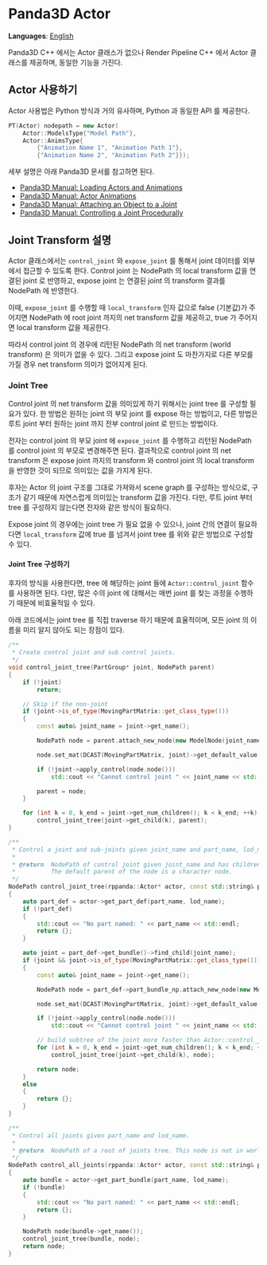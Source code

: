 # Panda3D Actor
**Languages**: [English](../../rendering/actors.md)

Panda3D C++ 에서는 Actor 클래스가 없으나 Render Pipeline C++ 에서 Actor 클래스를 제공하며, 동일한 기능을 가진다.

## Actor 사용하기
Actor 사용법은 Python 방식과 거의 유사하며, Python 과 동일한 API 를 제공한다.

```cpp
PT(Actor) nodepath = new Actor(
    Actor::ModelsType{"Model Path"},
    Actor::AnimsType{
        {"Animation Name 1", "Animation Path 1"},
        {"Animation Name 2", "Animation Path 2"}});
```

세부 설명은 아래 Panda3D 문서를 참고하면 된다.
- [Panda3D Manual: Loading Actors and Animations](https://www.panda3d.org/manual/index.php/Loading_Actors_and_Animations)
- [Panda3D Manual: Actor Animations](https://www.panda3d.org/manual/index.php/Actor_Animations)
- [Panda3D Manual: Attaching an Object to a Joint](https://www.panda3d.org/manual/index.php/Attaching_an_Object_to_a_Joint)
- [Panda3D Manual: Controlling a Joint Procedurally](https://www.panda3d.org/manual/index.php/Controlling_a_Joint_Procedurally)



## Joint Transform 설명
Actor 클래스에서는 `control_joint` 와 `expose_joint` 를 통해서 joint 데이터를 외부에서 접근할 수 있도록 한다.
Control joint 는 NodePath 의 local transform 값을 연결된 joint 로 반영하고,
expose joint 는 연결된 joint 의 transform 결과를 NodePath 에 반영한다.

이때, `expose_joint` 를 수행할 때 `local_transform` 인자 값으로 false (기본값)가 주어지면 NodePath 에
root joint 까지의 net transform 값을 제공하고, true 가 주어지면 local transform 값을 제공한다.

따라서 control joint 의 경우에 리턴된 NodePath 의 net transform (world transform) 은 의미가 없을 수 있다.
그리고 expose joint 도 마찬가지로 다른 부모를 가질 경우 net transform 의미가 없어지게 된다.

### Joint Tree
Control joint 의 net transform 값을 의미있게 하기 위해서는 joint tree 를 구성할 필요가 있다.
한 방법은 원하는 joint 의 부모 joint 를 expose 하는 방법이고, 다른 방법은 루트 joint 부터
원하는 joint 까지 전부 control joint 로 만드는 방법이다.

전자는 control joint 의 부모 joint 에 `expose_joint` 를 수행하고 리턴된 NodePath 를 control joint 의
부모로 변경해주면 된다. 결과적으로 control joint 의 net transform 은 expose joint 까지의 transform 와
control joint 의 local transform 을 반영한 것이 되므로 의미있는 값을 가지게 된다.

후자는 Actor 의 joint 구조를 그대로 가져와서 scene graph 를 구성하는 방식으로, 구조가 같기 때문에 자연스럽게
의미있는 transform 값을 가진다. 다만, 루트 joint 부터 tree 를 구성하지 않는다면 전자와 같은 방식이 필요하다.

Expose joint 의 경우에는 joint tree 가 필요 없을 수 있으나, joint 간의 연결이 필요하다면
`local_transform` 값에 true 를 넘겨서 joint tree 를 위와 같은 방법으로 구성할 수 있다.

#### Joint Tree 구성하기
후자의 방식을 사용한다면, tree 에 해당하는 joint 들에 `Actor::control_joint` 함수를 사용하면 된다.
다만, 많은 수의 joint 에 대해서는 매번 joint 를 찾는 과정을 수행하기 때문에 비효율적일 수 있다.

아래 코드에서는 joint tree 를 직접 traverse 하기 때문에 효율적이며, 모든 joint 의 이름을 미리 알지 않아도 되는 장점이 있다.

```cpp
/**
 * Create control joint and sub control joints.
 */
void control_joint_tree(PartGroup* joint, NodePath parent)
{
    if (!joint)
        return;

    // Skip if the non-joint
    if (joint->is_of_type(MovingPartMatrix::get_class_type()))
    {
        const auto& joint_name = joint->get_name();

        NodePath node = parent.attach_new_node(new ModelNode(joint_name));

        node.set_mat(DCAST(MovingPartMatrix, joint)->get_default_value());

        if (!joint->apply_control(node.node()))
            std::cout << "Cannot control joint " << joint_name << std::endl;

        parent = node;
    }

    for (int k = 0, k_end = joint->get_num_children(); k < k_end; ++k)
        control_joint_tree(joint->get_child(k), parent);
}

/**
 * Control a joint and sub-joints given joint_name and part_name, lod_name.
 *
 * @return  NodePath of control joint given joint_name and has children for sub-joints.
 *          The default parent of the node is a character node.
 */
NodePath control_joint_tree(rppanda::Actor* actor, const std::string& part_name, const std::string& joint_name, const std::string& lod_name)
{
    auto part_def = actor->get_part_def(part_name, lod_name);
    if (!part_def)
    {
        std::cout << "No part named: " << part_name << std::endl;
        return {};
    }

    auto joint = part_def->get_bundle()->find_child(joint_name);
    if (joint && joint->is_of_type(MovingPartMatrix::get_class_type()))
    {
        const auto& joint_name = joint->get_name();

        NodePath node = part_def->part_bundle_np.attach_new_node(new ModelNode(joint_name));

        node.set_mat(DCAST(MovingPartMatrix, joint)->get_default_value());

        if (!joint->apply_control(node.node()))
            std::cout << "Cannot control joint " << joint_name << std::endl;

        // build subtree of the joint more faster than Actor::control_joint
        for (int k = 0, k_end = joint->get_num_children(); k < k_end; ++k)
            control_joint_tree(joint->get_child(k), node);

        return node;
    }
    else
    {
        return {};
    }
}

/**
 * Control all joints given part_name and lod_name.
 *
 * @return  NodePath of a root of joints tree. This node is not in world.
 */
NodePath control_all_joints(rppanda::Actor* actor, const std::string& part_name, const std::string& lod_name)
{
    auto bundle = actor->get_part_bundle(part_name, lod_name);
    if (!bundle)
    {
        std::cout << "No part named: " << part_name << std::endl;
        return {};
    }

    NodePath node(bundle->get_name());
    control_joint_tree(bundle, node);
    return node;
}
```
